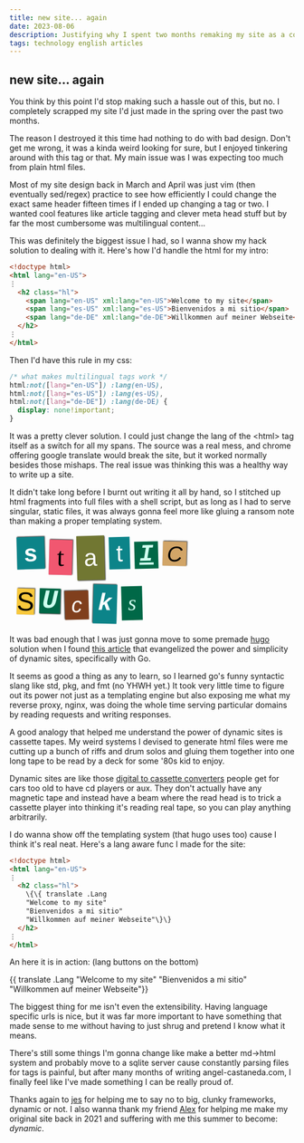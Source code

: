 ```yaml
---
title: new site... again
date: 2023-08-06
description: Justifying why I spent two months remaking my site as a cover to learn go.
tags: technology english articles
---
```


## new site... again

You think by this point I'd stop making such a hassle out of this, but no. I
completely scrapped my site I'd just made in the spring over the past two
months.

The reason I destroyed it this time had nothing to do with bad design. Don't
get me wrong, it was a kinda weird looking for sure, but I enjoyed tinkering
around with this tag or that. My main issue was I was expecting too much from
plain html files.

Most of my site design back in March and April was just vim (then eventually
sed/regex) practice to see how efficiently I could change the exact same header
fifteen times if I ended up changing a tag or two. I wanted cool features like
article tagging and clever meta head stuff but by far the most cumbersome was
multilingual content...

This was definitely the biggest issue I had, so I wanna show my hack
solution to dealing with it. Here's how I'd handle the html for my intro:

```html
<!doctype html>
<html lang="en-US">
⋮
  <h2 class="hl">
    <span lang="en-US" xml:lang="en-US">Welcome to my site</span>
    <span lang="es-US" xml:lang="es-US">Bienvenidos a mi sitio</span>
    <span lang="de-DE" xml:lang="de-DE">Willkommen auf meiner Webseite</span>
  </h2>
⋮
</html>
```

Then I'd have this rule in my css:

```css
/* what makes multilingual tags work */
html:not([lang="en-US"]) :lang(en-US),
html:not([lang="es-US"]) :lang(es-US),
html:not([lang="de-DE"]) :lang(de-DE) {
  display: none!important;
}
```

It was a pretty clever solution. I could just change the lang of the
&lt;html&gt; tag itself as a switch for all my spans. The source was a real
mess, and chrome offering google translate would break the site, but it worked
normally besides those mishaps. The real issue was thinking this was a healthy
way to write up a site.

It didn't take long before I burnt out writing it all by hand, so I stitched
up html fragments into full files with a shell script, but as long as I had to
serve singular, static files, it was always gonna feel more like gluing a
ransom note than making a proper templating system.

<style type="text/css">
#ransomizer {
  font-size:3em;
  line-height: normal;
  word-spacing:0.5em;
}

#ransomizer div {
  display:inline-block;
}

#ransomizer .rww {
  white-space: pre;
  display:inline;
  margin-left: .2em;
  margin-right: .2em;
}

#ransomizer .rr {
  -ms-transform: rotate(1.5deg);
  -webkit-transform: rotate(1.5deg);
  transform: rotate(1.5deg);
}

#ransomizer .rl {
  -ms-transform: rotate(-1.5deg);
  -webkit-transform: rotate(-1.5deg);
  transform: rotate(-1.5deg);
}

</style>
<a href="https://www.ransomizer.com">
  <div id="ransomizer"><div class="rww"><div class="rl" style="background-color:#0C8489;color:#fbffff;font-family:&#039;Verdana&#039;, Geneva, sans-serif; font-size:100%; font-weight:bold; background-image:url(https://i.imgur.com/1wxqouY.png) ; background-position: center center; box-shadow:1px -1px 2px #333; text-transform:lowercase; line-height:75%; margin:0.1em; padding:0.3em; vertical-align:0.1em; ">s</div><div class="rr" style="background-color:#F15770;color:#000000;font-family:&#039;Times New Roman&#039;, Times, serif; font-size:110%; background-image:url(https://i.imgur.com/1wxqouY.png) ; background-position: center top; box-shadow:1px -1px 2px #333; text-transform:lowercase; line-height:75%; margin:0.1em; padding:0.3em; vertical-align:-0.1em; ">t</div><div class="rl" style="background-color:#717732;color:#ffffff;font-family:&#039;Impact&#039;, Charcoal, sans-serif; font-size:100%; background-image:url(https://i.imgur.com/pwrAKPo.png) ; background-position: left center; box-shadow:1px 1px 2px #333; text-transform:lowercase; line-height:125%; margin:0.1em; padding:0.3em; vertical-align:-0.1em; ">a</div><div class="rl" style="background-color:#0C8489;color:#fbffff;font-family:&#039;Verdana&#039;, Geneva, sans-serif; font-size:100%; background-image:url(https://i.imgur.com/1wxqouY.png) ; background-position: left bottom; line-height:75%; margin:0.1em; padding:0.3em; vertical-align:0.1em; ">t</div><div class="rl" style="background-color:#006847;color:#ceffef;font-family:&#039;Courier&#039;, monospace; font-size:100%; font-weight:bold; background-image:url(https://i.imgur.com/pwrAKPo.png) ; background-position: center top; font-style:italic; text-transform:uppercase; line-height:75%; text-decoration:underline; margin:0.1em; padding:0.2em; vertical-align:0.1em; ">i</div><div class="rr" style="background-color:#D2A567;color:#000000;font-family:&#039;Verdana&#039;, Geneva, sans-serif; font-size:90%; font-weight:lighter; background-image:url(https://i.imgur.com/ruhP2kd.png) ; background-position: right bottom; font-style:italic; box-shadow:1px -1px 2px #333; text-transform:uppercase; line-height:75%; margin:0.1em; padding:0.2em; vertical-align:0.1em; ">c</div></div> <div class="rww"><div class="rr" style="background-color:#F8C83C;color:#000000;font-family:&#039;Trebuchet MS&#039;, Helvetica, sans-serif; font-size:110%; font-weight:lighter; background-image:url(https://i.imgur.com/ruhP2kd.png) ; background-position: right center; box-shadow:1px -1px 2px #333; text-transform:uppercase; line-height:100%; margin:0.1em; padding:0em; vertical-align:baseline; ">s</div><div class="rr" style="background-color:#006847;color:#ceffef;font-family:&#039;Courier&#039;, monospace; font-size:110%; font-weight:bold; background-image:url(https://i.imgur.com/pwrAKPo.png) ; background-position: center center; font-style:italic; box-shadow:1px 1px 2px #333; text-transform:uppercase; line-height:75%; margin:0.1em; padding:0.1em; vertical-align:0.1em; ">u</div><div class="rl" style="background-color:#803F1D;color:#ffffff;font-family:&#039;Impact&#039;, Charcoal, sans-serif; font-size:90%; background-image:url(https://i.imgur.com/ruhP2kd.png) ; background-position: center center; font-style:italic; box-shadow:-1px -1px 2px #333; line-height:75%; margin:0.1em; padding:0.3em; vertical-align:-0.1em; ">c</div><div class="rr" style="background-color:#0C8489;color:#fbffff;font-family:&#039;Courier&#039;, monospace; font-size:100%; font-weight:bolder; font-style:italic; box-shadow:-1px -1px 2px #333; text-transform:lowercase; line-height:125%; margin:0.1em; padding:0.2em; vertical-align:baseline; ">k</div><div class="rl" style="background-color:#006847;color:#ceffef;font-family:&#039;Times New Roman&#039;, Times, serif; font-size:90%; font-style:italic; text-transform:lowercase; line-height:100%; margin:0.1em; padding:0.3em; vertical-align:baseline; ">s</div></div></div>
</a>

It was bad enough that I was just gonna move to some premade
[hugo](https://gohugo.io/) solution when I found [this
article](https://j3s.sh/thought/my-website-is-one-binary.html) that evangelized
the power and simplicity of dynamic sites, specifically with Go.

It seems as good a thing as any to learn, so I learned go's funny syntactic
slang like std, pkg, and fmt (no YHWH yet.) It took very little time to
figure out its power not just as a templating engine but also exposing me
what my reverse proxy, nginx, was doing the whole time serving particular
domains by reading requests and writing responses.

A good analogy that helped me understand the power of dynamic sites is cassette
tapes. My weird systems I devised to generate html files were me cutting up a
bunch of riffs and drum solos and gluing them together into one long tape to be
read by a deck for some '80s kid to enjoy.

Dynamic sites are like those [digital to cassette
converters](https://www.youtube.com/shorts/_53MotXGiZc) people get for cars too
old to have cd players or aux. They don't actually have any magnetic tape and
instead have a beam where the read head is to trick a cassette player into
thinking it's reading real tape, so you can play anything arbitrarily.

I do wanna show off the templating system (that hugo uses too) cause I think
it's real neat. Here's a lang aware func I made for the site:

```html
<!doctype html>
<html lang="en-US">
⋮
  <h2 class="hl">
    \{\{ translate .Lang
    "Welcome to my site"
    "Bienvenidos a mi sitio"
    "Willkommen auf meiner Webseite"\}\}
  </h2>
⋮
</html>
```

An here it is in action: (lang buttons on the bottom)

<p class="center">
  {{ translate .Lang
  "Welcome to my site"
  "Bienvenidos a mi sitio"
  "Willkommen auf meiner Webseite"}}
</p>

The biggest thing for me isn't even the extensibility. Having language specific
urls is nice, but it was far more important to have something that made sense
to me without having to just shrug and pretend I know what it means.

There's still some things I'm gonna change like make a better md-&gt;html system
and probably move to a sqlite server cause constantly parsing files for tags is
painful, but after many months of writing angel-castaneda.com, I finally feel
like I've made something I can be really proud of.

Thanks again to [jes](https://j3s.sh) for helping me to say no to big, clunky
frameworks, dynamic or not. I also wanna thank my friend
[Alex](https://www.alexscerba.com) for helping me make my original site back in
2021 and suffering with me this summer to become: *dynamic*.
